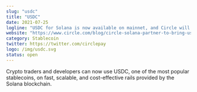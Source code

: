```yaml
---
slug: "usdc"
title: "USDC"
date: 2021-07-25
logline: "USDC for Solana is now available on mainnet, and Circle will bring comprehensive support for Solana across its suite of platform services and APIs in Q4."
website: "https://www.circle.com/blog/circle-solana-partner-to-bring-usdc-to-solana-blockchain"
category: Stablecoin
twitter: https://twitter.com/circlepay
logo: /img/usdc.svg
status: open
---
```


Crypto traders and developers can now use USDC, one of the most popular stablecoins, on fast, scalable, and cost-effective rails provided by the Solana blockchain.
